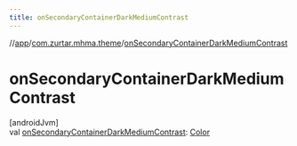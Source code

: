 ```yaml
---
title: onSecondaryContainerDarkMediumContrast
---
```

//[app](../../index.html)/[com.zurtar.mhma.theme](index.html)/[onSecondaryContainerDarkMediumContrast](on-secondary-container-dark-medium-contrast.html)



# onSecondaryContainerDarkMediumContrast



[androidJvm]\
val [onSecondaryContainerDarkMediumContrast](on-secondary-container-dark-medium-contrast.html): [Color](https://developer.android.com/reference/kotlin/androidx/compose/ui/graphics/Color.html)



